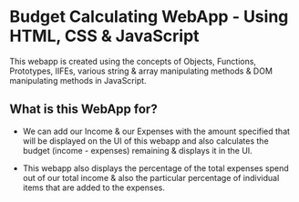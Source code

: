 # Budget Calculating WebApp - Using HTML, CSS & JavaScript
This webapp is created using the concepts of Objects, Functions, Prototypes, IIFEs, various string & array manipulating methods & DOM manipulating methods in JavaScript.

## What is this WebApp for?
* We can add our Income & our Expenses with the amount specified that will be displayed on the UI of this webapp and also calculates the budget (income - expenses) remaining & displays it in the UI.

* This webapp also displays the percentage of the total expenses spend out of our total income & also the particular percentage of individual items that are added to the expenses.
